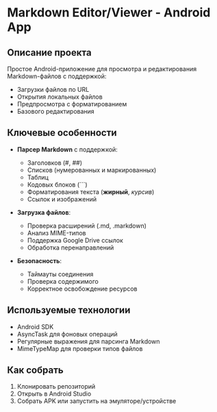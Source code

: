 # Markdown Editor/Viewer - Android App

## Описание проекта
Простое Android-приложение для просмотра и редактирования Markdown-файлов с поддержкой:
- Загрузки файлов по URL
- Открытия локальных файлов
- Предпросмотра с форматированием
- Базового редактирования

## Ключевые особенности
- **Парсер Markdown** с поддержкой:
  - Заголовков (#, ##)
  - Списков (нумерованных и маркированных)
  - Таблиц
  - Кодовых блоков (```)
  - Форматирования текста (**жирный**, *курсив*)
  - Ссылок и изображений

- **Загрузка файлов**:
  - Проверка расширений (.md, .markdown)
  - Анализ MIME-типов
  - Поддержка Google Drive ссылок
  - Обработка перенаправлений

- **Безопасность**:
  - Таймауты соединения
  - Проверка содержимого
  - Корректное освобождение ресурсов

## Используемые технологии
- Android SDK
- AsyncTask для фоновых операций
- Регулярные выражения для парсинга Markdown
- MimeTypeMap для проверки типов файлов

## Как собрать
1. Клонировать репозиторий
2. Открыть в Android Studio
3. Собрать APK или запустить на эмуляторе/устройстве
